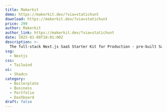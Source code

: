 ```yaml
---
title: Makerkit
demo: https://makerkit.dev/?via=statichunt
download: https://makerkit.dev/?via=statichunt
price: 299
author: Makerkit
author_link: https://makerkit.dev/?via=statichunt
date: 2025-01-08T18:01:00Z
description: >-
  The full-stack Next.js SaaS Starter Kit for Production - pre-built SaaS codebase helps you go from zero to production in just a few days. Save time and money.Launch quickly, test any idea, and start earning money.
ssg:
  - Nextjs
css:
  - Tailwind
ui:
  - Shadcn
category:
  - Boilerplate
  - Business
  - Portfolio
  - Dashboard
draft: false
---
```

